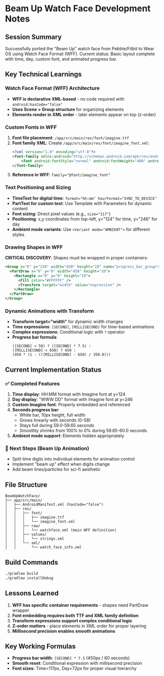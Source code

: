 # Beam Up Watch Face Development Notes

## Session Summary
Successfully ported the "Beam Up" watch face from Pebble/Fitbit to Wear OS using Watch Face Format (WFF). Current status: Basic layout complete with time, day, custom font, and animated progress bar.

## Key Technical Learnings

### Watch Face Format (WFF) Architecture
- **WFF is declarative XML-based** - no code required with `android:hasCode="false"`
- **Uses Scene > Group structure** for organizing elements
- **Elements render in XML order** - later elements appear on top (z-order)

### Custom Fonts in WFF
1. **Font file placement**: `/app/src/main/res/font/imagine.ttf`
2. **Font family XML**: Create `/app/src/main/res/font/imagine_font.xml`:
   ```xml
   <?xml version="1.0" encoding="utf-8"?>
   <font-family xmlns:android="http://schemas.android.com/apk/res/android">
       <font android:fontStyle="normal" android:fontWeight="400" android:font="@font/imagine" />
   </font-family>
   ```
3. **Reference in WFF**: `family="@font/imagine_font"`

### Text Positioning and Sizing
- **TimeText for digital time**: `format="hh:mm" hourFormat="SYNC_TO_DEVICE"`
- **PartText for custom text**: Use Template with Parameters for dynamic content
- **Font sizing**: Direct pixel values (e.g., `size="117"`)
- **Positioning**: x,y coordinates from top-left, y="124" for time, y="246" for day
- **Ambient mode variants**: Use `<Variant mode="AMBIENT">` for different styles

### Drawing Shapes in WFF
**CRITICAL DISCOVERY**: Shapes must be wrapped in proper containers:
```xml
<Group x="0" y="220" width="450" height="10" name="progress_bar_group">
  <PartDraw x="0" y="0" width="450" height="10">
    <Rectangle x="0" y="0" height="10">
      <Fill color="#FFFFFF" />
      <Transform target="width" value="expression" />
    </Rectangle>
  </PartDraw>
</Group>
```

### Dynamic Animations with Transform
- **Transform target="width"** for dynamic width changes
- **Time expressions**: `[SECOND]`, `[MILLISECOND]` for time-based animations
- **Complex expressions**: Conditional logic with `?` operator
- **Progress bar formula**: 
  ```
  ([SECOND] < 59) ? ([SECOND] * 7.5) : 
  ([MILLISECOND] < 650) ? 450 : 
  (450 * (1 - (([MILLISECOND] - 650) / 350.0)))
  ```

## Current Implementation Status

### ✅ Completed Features
1. **Time display**: HH:MM format with Imagine font at y=124
2. **Day display**: "WWW DD" format with Imagine font at y=246  
3. **Custom Imagine font**: Properly embedded and referenced
4. **Seconds progress bar**: 
   - White bar, 10px height, full width
   - Grows linearly with seconds (0-58)
   - Stays full during 59.0-59.65 seconds
   - Smoothly shrinks from 100% to 0% during 59.65-60.0 seconds
5. **Ambient mode support**: Elements hidden appropriately

### 🚧 Next Steps (Beam Up Animation)
- Split time digits into individual elements for animation control
- Implement "beam up" effect when digits change
- Add beam lines/particles for sci-fi aesthetic

## File Structure
```
BeamUpWatchFace/
├── app/src/main/
│   ├── AndroidManifest.xml (hasCode="false")
│   ├── res/
│   │   ├── font/
│   │   │   ├── imagine.ttf
│   │   │   └── imagine_font.xml
│   │   ├── raw/
│   │   │   └── watchface.xml (main WFF definition)
│   │   ├── values/
│   │   │   └── strings.xml
│   │   └── xml/
│   │       └── watch_face_info.xml
```

## Build Commands
```bash
./gradlew build
./gradlew installDebug
```

## Lessons Learned
1. **WFF has specific container requirements** - shapes need PartDraw wrapper
2. **Font embedding requires both TTF and XML family definition**
3. **Transform expressions support complex conditional logic**
4. **Z-order matters** - place elements in XML order for proper layering
5. **Millisecond precision enables smooth animations**

## Key Working Formulas
- **Progress bar width**: `[SECOND] * 7.5` (450px / 60 seconds)
- **Smooth reset**: Conditional expression with millisecond precision
- **Font sizes**: Time=117px, Day=72px for proper visual hierarchy